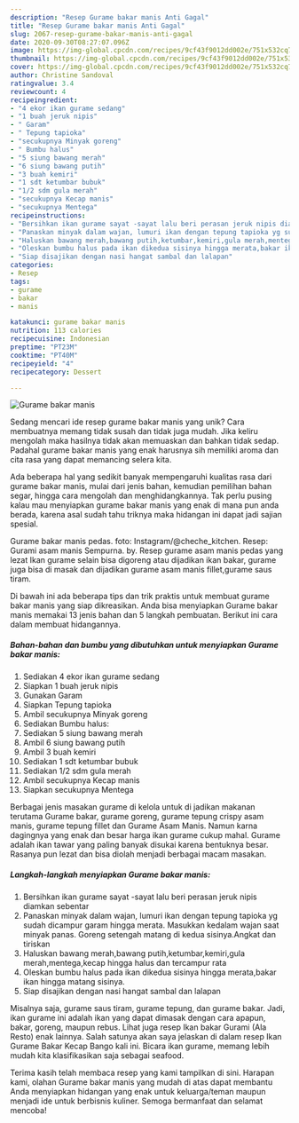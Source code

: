 ```yaml
---
description: "Resep Gurame bakar manis Anti Gagal"
title: "Resep Gurame bakar manis Anti Gagal"
slug: 2067-resep-gurame-bakar-manis-anti-gagal
date: 2020-09-30T08:27:07.096Z
image: https://img-global.cpcdn.com/recipes/9cf43f9012dd002e/751x532cq70/gurame-bakar-manis-foto-resep-utama.jpg
thumbnail: https://img-global.cpcdn.com/recipes/9cf43f9012dd002e/751x532cq70/gurame-bakar-manis-foto-resep-utama.jpg
cover: https://img-global.cpcdn.com/recipes/9cf43f9012dd002e/751x532cq70/gurame-bakar-manis-foto-resep-utama.jpg
author: Christine Sandoval
ratingvalue: 3.4
reviewcount: 4
recipeingredient:
- "4 ekor ikan gurame sedang"
- "1 buah jeruk nipis"
- " Garam"
- " Tepung tapioka"
- "secukupnya Minyak goreng"
- " Bumbu halus"
- "5 siung bawang merah"
- "6 siung bawang putih"
- "3 buah kemiri"
- "1 sdt ketumbar bubuk"
- "1/2 sdm gula merah"
- "secukupnya Kecap manis"
- "secukupnya Mentega"
recipeinstructions:
- "Bersihkan ikan gurame sayat -sayat lalu beri perasan jeruk nipis diamkan sebentar"
- "Panaskan minyak dalam wajan, lumuri ikan dengan tepung tapioka yg sudah dicampur garam hingga merata. Masukkan kedalam wajan saat minyak panas. Goreng setengah matang di kedua sisinya.Angkat dan tiriskan"
- "Haluskan bawang merah,bawang putih,ketumbar,kemiri,gula merah,mentega,kecap hingga halus dan tercampur rata"
- "Oleskan bumbu halus pada ikan dikedua sisinya hingga merata,bakar ikan hingga matang sisinya."
- "Siap disajikan dengan nasi hangat sambal dan lalapan"
categories:
- Resep
tags:
- gurame
- bakar
- manis

katakunci: gurame bakar manis 
nutrition: 113 calories
recipecuisine: Indonesian
preptime: "PT23M"
cooktime: "PT40M"
recipeyield: "4"
recipecategory: Dessert

---
```



![Gurame bakar manis](https://img-global.cpcdn.com/recipes/9cf43f9012dd002e/751x532cq70/gurame-bakar-manis-foto-resep-utama.jpg)

Sedang mencari ide resep gurame bakar manis yang unik? Cara membuatnya memang tidak susah dan tidak juga mudah. Jika keliru mengolah maka hasilnya tidak akan memuaskan dan bahkan tidak sedap. Padahal gurame bakar manis yang enak harusnya sih memiliki aroma dan cita rasa yang dapat memancing selera kita.

Ada beberapa hal yang sedikit banyak mempengaruhi kualitas rasa dari gurame bakar manis, mulai dari jenis bahan, kemudian pemilihan bahan segar, hingga cara mengolah dan menghidangkannya. Tak perlu pusing kalau mau menyiapkan gurame bakar manis yang enak di mana pun anda berada, karena asal sudah tahu triknya maka hidangan ini dapat jadi sajian spesial.

Gurame bakar manis pedas. foto: Instagram/@cheche_kitchen. Resep: Gurami asam manis Sempurna. by. Resep gurame asam manis pedas yang lezat Ikan gurame selain bisa digoreng atau dijadikan ikan bakar, gurame juga bisa di masak dan dijadikan gurame asam manis fillet,gurame saus tiram.


Di bawah ini ada beberapa tips dan trik praktis untuk membuat gurame bakar manis yang siap dikreasikan. Anda bisa menyiapkan Gurame bakar manis memakai 13 jenis bahan dan 5 langkah pembuatan. Berikut ini cara dalam membuat hidangannya.

<!--inarticleads1-->

##### Bahan-bahan dan bumbu yang dibutuhkan untuk menyiapkan Gurame bakar manis:

1. Sediakan 4 ekor ikan gurame sedang
1. Siapkan 1 buah jeruk nipis
1. Gunakan  Garam
1. Siapkan  Tepung tapioka
1. Ambil secukupnya Minyak goreng
1. Sediakan  Bumbu halus:
1. Sediakan 5 siung bawang merah
1. Ambil 6 siung bawang putih
1. Ambil 3 buah kemiri
1. Sediakan 1 sdt ketumbar bubuk
1. Sediakan 1/2 sdm gula merah
1. Ambil secukupnya Kecap manis
1. Siapkan secukupnya Mentega


Berbagai jenis masakan gurame di kelola untuk di jadikan makanan terutama Gurame bakar, gurame goreng, gurame tepung crispy asam manis, gurame tepung fillet dan Gurame Asam Manis. Namun karna dagingnya yang enak dan besar harga ikan gurame cukup mahal. Gurame adalah ikan tawar yang paling banyak disukai karena bentuknya besar. Rasanya pun lezat dan bisa diolah menjadi berbagai macam masakan. 

<!--inarticleads2-->

##### Langkah-langkah menyiapkan Gurame bakar manis:

1. Bersihkan ikan gurame sayat -sayat lalu beri perasan jeruk nipis diamkan sebentar
1. Panaskan minyak dalam wajan, lumuri ikan dengan tepung tapioka yg sudah dicampur garam hingga merata. Masukkan kedalam wajan saat minyak panas. Goreng setengah matang di kedua sisinya.Angkat dan tiriskan
1. Haluskan bawang merah,bawang putih,ketumbar,kemiri,gula merah,mentega,kecap hingga halus dan tercampur rata
1. Oleskan bumbu halus pada ikan dikedua sisinya hingga merata,bakar ikan hingga matang sisinya.
1. Siap disajikan dengan nasi hangat sambal dan lalapan


Misalnya saja, gurame saus tiram, gurame tepung, dan gurame bakar. Jadi, ikan gurame ini adalah ikan yang dapat dimasak dengan cara apapun, bakar, goreng, maupun rebus. Lihat juga resep Ikan bakar Gurami (Ala Resto) enak lainnya. Salah satunya akan saya jelaskan di dalam resep Ikan Gurame Bakar Kecap Bango kali ini. Bicara ikan gurame, memang lebih mudah kita klasifikasikan saja sebagai seafood. 

Terima kasih telah membaca resep yang kami tampilkan di sini. Harapan kami, olahan Gurame bakar manis yang mudah di atas dapat membantu Anda menyiapkan hidangan yang enak untuk keluarga/teman maupun menjadi ide untuk berbisnis kuliner. Semoga bermanfaat dan selamat mencoba!
